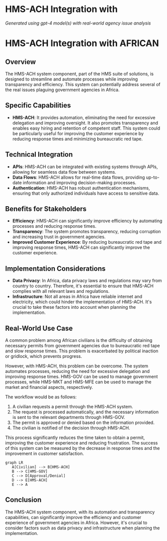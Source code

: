 # HMS-ACH Integration with 

*Generated using gpt-4 model(s) with real-world agency issue analysis*

# HMS-ACH Integration with AFRICAN

## Overview
The HMS-ACH system component, part of the HMS suite of solutions, is designed to streamline and automate processes while improving transparency and efficiency. This system can potentially address several of the real issues plaguing government agencies in Africa.

## Specific Capabilities
- **HMS-ACH**: It provides automation, eliminating the need for excessive delegation and improving oversight. It also promotes transparency and enables easy hiring and retention of competent staff. This system could be particularly useful for improving the customer experience by reducing response times and minimizing bureaucratic red tape.

## Technical Integration
- **APIs**: HMS-ACH can be integrated with existing systems through APIs, allowing for seamless data flow between systems.
- **Data Flows**: HMS-ACH allows for real-time data flows, providing up-to-date information and improving decision-making processes.
- **Authentication**: HMS-ACH has robust authentication mechanisms, ensuring that only authorized individuals have access to sensitive data.

## Benefits for Stakeholders
- **Efficiency**: HMS-ACH can significantly improve efficiency by automating processes and reducing response times.
- **Transparency**: The system promotes transparency, reducing corruption and increasing trust in government agencies.
- **Improved Customer Experience**: By reducing bureaucratic red tape and improving response times, HMS-ACH can significantly improve the customer experience.

## Implementation Considerations
- **Data Privacy**: In Africa, data privacy laws and regulations may vary from country to country. Therefore, it's essential to ensure that HMS-ACH complies with all relevant laws and regulations.
- **Infrastructure**: Not all areas in Africa have reliable internet and electricity, which could hinder the implementation of HMS-ACH. It's crucial to take these factors into account when planning the implementation.

## Real-World Use Case
A common problem among African civilians is the difficulty of obtaining necessary permits from government agencies due to bureaucratic red tape and slow response times. This problem is exacerbated by political inaction or gridlock, which prevents progress.

However, with HMS-ACH, this problem can be overcome. The system automates processes, reducing the need for excessive delegation and improving response times. HMS-GOV can be used to manage government processes, while HMS-MKT and HMS-MFE can be used to manage the market and financial aspects, respectively.

The workflow would be as follows:
1. A civilian requests a permit through the HMS-ACH system.
2. The request is processed automatically, and the necessary information is sent to the relevant departments through HMS-GOV.
3. The permit is approved or denied based on the information provided.
4. The civilian is notified of the decision through HMS-ACH.

This process significantly reduces the time taken to obtain a permit, improving the customer experience and reducing frustration. The success of this system can be measured by the decrease in response times and the improvement in customer satisfaction.

```mermaid
graph LR
   A[Civilian] --> B[HMS-ACH]
   B --> C[HMS-GOV]
   C --> D[Approval/Denial]
   D --> E[HMS-ACH]
   E --> A
```

## Conclusion
The HMS-ACH system component, with its automation and transparency capabilities, can significantly improve the efficiency and customer experience of government agencies in Africa. However, it's crucial to consider factors such as data privacy and infrastructure when planning the implementation.